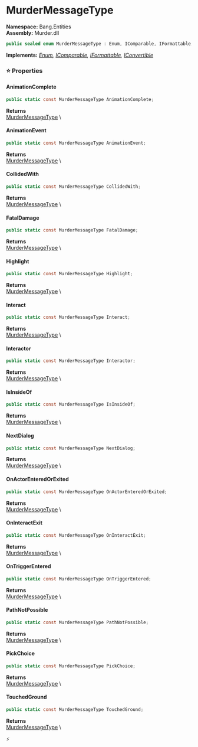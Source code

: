 # MurderMessageType

**Namespace:** Bang.Entities \
**Assembly:** Murder.dll

```csharp
public sealed enum MurderMessageType : Enum, IComparable, IFormattable, IConvertible
```

**Implements:** _[Enum](https://learn.microsoft.com/en-us/dotnet/api/System.Enum?view=net-7.0), [IComparable](https://learn.microsoft.com/en-us/dotnet/api/System.IComparable?view=net-7.0), [IFormattable](https://learn.microsoft.com/en-us/dotnet/api/System.IFormattable?view=net-7.0), [IConvertible](https://learn.microsoft.com/en-us/dotnet/api/System.IConvertible?view=net-7.0)_

### ⭐ Properties
#### AnimationComplete
```csharp
public static const MurderMessageType AnimationComplete;
```

**Returns** \
[MurderMessageType](../..//Bang/Entities/MurderMessageType.html) \
#### AnimationEvent
```csharp
public static const MurderMessageType AnimationEvent;
```

**Returns** \
[MurderMessageType](../..//Bang/Entities/MurderMessageType.html) \
#### CollidedWith
```csharp
public static const MurderMessageType CollidedWith;
```

**Returns** \
[MurderMessageType](../..//Bang/Entities/MurderMessageType.html) \
#### FatalDamage
```csharp
public static const MurderMessageType FatalDamage;
```

**Returns** \
[MurderMessageType](../..//Bang/Entities/MurderMessageType.html) \
#### Highlight
```csharp
public static const MurderMessageType Highlight;
```

**Returns** \
[MurderMessageType](../..//Bang/Entities/MurderMessageType.html) \
#### Interact
```csharp
public static const MurderMessageType Interact;
```

**Returns** \
[MurderMessageType](../..//Bang/Entities/MurderMessageType.html) \
#### Interactor
```csharp
public static const MurderMessageType Interactor;
```

**Returns** \
[MurderMessageType](../..//Bang/Entities/MurderMessageType.html) \
#### IsInsideOf
```csharp
public static const MurderMessageType IsInsideOf;
```

**Returns** \
[MurderMessageType](../..//Bang/Entities/MurderMessageType.html) \
#### NextDialog
```csharp
public static const MurderMessageType NextDialog;
```

**Returns** \
[MurderMessageType](../..//Bang/Entities/MurderMessageType.html) \
#### OnActorEnteredOrExited
```csharp
public static const MurderMessageType OnActorEnteredOrExited;
```

**Returns** \
[MurderMessageType](../..//Bang/Entities/MurderMessageType.html) \
#### OnInteractExit
```csharp
public static const MurderMessageType OnInteractExit;
```

**Returns** \
[MurderMessageType](../..//Bang/Entities/MurderMessageType.html) \
#### OnTriggerEntered
```csharp
public static const MurderMessageType OnTriggerEntered;
```

**Returns** \
[MurderMessageType](../..//Bang/Entities/MurderMessageType.html) \
#### PathNotPossible
```csharp
public static const MurderMessageType PathNotPossible;
```

**Returns** \
[MurderMessageType](../..//Bang/Entities/MurderMessageType.html) \
#### PickChoice
```csharp
public static const MurderMessageType PickChoice;
```

**Returns** \
[MurderMessageType](../..//Bang/Entities/MurderMessageType.html) \
#### TouchedGround
```csharp
public static const MurderMessageType TouchedGround;
```

**Returns** \
[MurderMessageType](../..//Bang/Entities/MurderMessageType.html) \


⚡